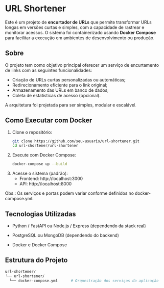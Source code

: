 # URL Shortener

Este é um projeto de **encurtador de URLs** que permite transformar URLs longas em versões curtas e simples, com a capacidade de rastrear e monitorar acessos. O sistema foi containerizado usando **Docker Compose** para facilitar a execução em ambientes de desenvolvimento ou produção.

## Sobre

O projeto tem como objetivo principal oferecer um serviço de encurtamento de links com as seguintes funcionalidades:

- Criação de URLs curtas personalizadas ou automáticas;
- Redirecionamento eficiente para o link original;
- Armazenamento das URLs em banco de dados;
- Coleta de estatísticas de acesso (opcional).

A arquitetura foi projetada para ser simples, modular e escalável.

## Como Executar com Docker

1. Clone o repositório:
   ```bash
   git clone https://github.com/seu-usuario/url-shortener.git
   cd url-shortener/url-shortener

2. Execute com Docker Compose:
   ```bash
   docker-compose up --build
   
3. Acesse o sistema (padrão):
   - Frontend: http://localhost:3000
   - API: http://localhost:8000

Obs.: Os serviços e portas podem variar conforme definidos no docker-compose.yml.

## Tecnologias Utilizadas

  - Python / FastAPI ou Node.js / Express (dependendo da stack real)

  - PostgreSQL ou MongoDB (dependendo do backend)

  - Docker e Docker Compose

## Estrutura do Projeto

  ```bash
  url-shortener/
  └── url-shortener/
    └── docker-compose.yml      # Orquestração dos serviços da aplicação


